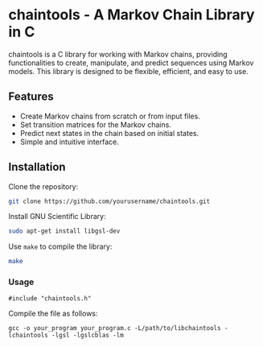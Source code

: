 # chaintools - A Markov Chain Library in C

chaintools is a C library for working with Markov chains, providing functionalities to create, manipulate, and predict sequences using Markov models. This library is designed to be flexible, efficient, and easy to use.

## Features

- Create Markov chains from scratch or from input files.
- Set transition matrices for the Markov chains.
- Predict next states in the chain based on initial states.
- Simple and intuitive interface.

## Installation

Clone the repository:

```bash
git clone https://github.com/yourusername/chaintools.git
```

Install GNU Scientific Library:

```bash
sudo apt-get install libgsl-dev
```

Use `make` to compile the library:
```bash
make
```

### Usage

```
#include "chaintools.h"
```

Compile the file as follows:
```
gcc -o your_program your_program.c -L/path/to/libchaintools -lchaintools -lgsl -lgslcblas -lm
```
